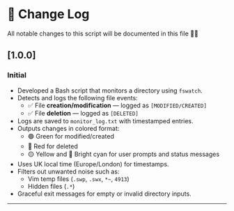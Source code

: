 # 📄 Change Log

All notable changes to this script will be documented in this file 🙌🏽

## [1.0.0]
### Initial

- Developed a Bash script that monitors a directory using `fswatch`.
- Detects and logs the following file events:
  - ✅ File **creation/modification** — logged as `[MODIFIED/CREATED]`
  - ✅ File **deletion** — logged as `[DELETED]`
- Logs are saved to `monitor_log.txt` with timestamped entries.
- Outputs changes in colored format:
  - 🟢 Green for modified/created
  - 🔴 Red for deleted
  - 🟡 Yellow and 🔵 Bright cyan for user prompts and status messages
- Uses UK local time (Europe/London) for timestamps.
- Filters out unwanted noise such as:
  - Vim temp files (`.swp`, `.swx`, `*~`, `4913`)
  - Hidden files (`.*`)
- Graceful exit messages for empty or invalid directory inputs.

---